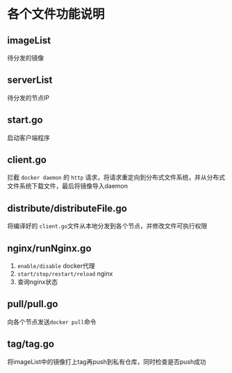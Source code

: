 # 各个文件功能说明
## imageList 
待分发的镜像
## serverList
待分发的节点IP
## start.go 
启动客户端程序
## client.go
拦截 `docker daemon` 的 `http` 请求，将请求重定向到分布式文件系统，并从分布式文件系统下载文件，最后将镜像导入daemon
## distribute/distributeFile.go
将编译好的 `client.go`文件从本地分发到各个节点，并修改文件可执行权限
## nginx/runNginx.go
1. `enable/disable` docker代理
2. `start/stop/restart/reload` nginx
3. 查询nginx状态
## pull/pull.go
向各个节点发送`docker pull`命令
## tag/tag.go
将imageList中的镜像打上tag再push到私有仓库，同时检查是否push成功